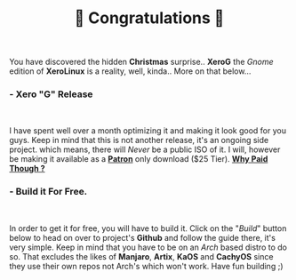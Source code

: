 # <center>🎉 Congratulations 🎉</center><br />

You have discovered the hidden **Christmas** surprise.. **XeroG** the *Gnome* edition of **XeroLinux** is a reality, well, kinda.. More on that below...
<br />

### - Xero "G" Release
<br />

I have spent well over a month optimizing it and making it look good for you guys. Keep in mind that this is not another release, it's an ongoing side project. which means, there will *Never* be a public ISO of it. I will, however be making it available as a <a href="https://patreon.com/XeroLinux" target="_blank" rel="noreferrer">**Patron**</a> only download ($25 Tier). <a href="https://github.com/xerolinux/xero_g_iso/blob/main/support.md" target="_blank" rel="noreferrer"> **Why Paid Though ?** </a><br />

### - Build it For Free.
<br />

In order to get it for free, you will have to build it. Click on the "*Build*" button below to head on over to project's **Github** and follow the guide there, it's very simple. Keep in mind that you have to be on an *Arch* based distro to do so. That excludes the likes of **Manjaro**, **Artix**, **KaOS** and **CachyOS** since they use their own repos not Arch's which won't work. Have fun building ;)<br />

